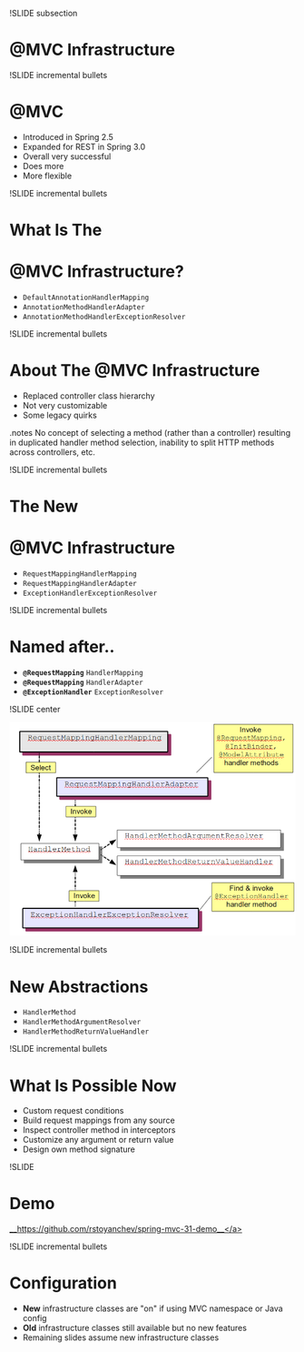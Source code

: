 
!SLIDE subsection
# @MVC Infrastructure

!SLIDE incremental bullets
# @MVC

* Introduced in Spring 2.5
* Expanded for REST in Spring 3.0
* Overall very successful
* Does more
* More flexible

!SLIDE incremental bullets
# What Is The
# @MVC Infrastructure?

* `DefaultAnnotationHandlerMapping`
* `AnnotationMethodHandlerAdapter`
* `AnnotationMethodHandlerExceptionResolver`

!SLIDE incremental bullets
# About The @MVC Infrastructure

* Replaced controller class hierarchy
* Not very customizable
* Some legacy quirks

.notes No concept of selecting a method (rather than a controller) resulting in duplicated handler method selection, inability to split HTTP methods across controllers, etc.

!SLIDE incremental bullets
# The New 
# @MVC Infrastructure

* `RequestMappingHandlerMapping`
* `RequestMappingHandlerAdapter`
* `ExceptionHandlerExceptionResolver`

!SLIDE incremental bullets
# Named after..

* __`@RequestMapping`__ `HandlerMapping`
* __`@RequestMapping`__ `HandlerAdapter`
* __`@ExceptionHandler`__ `ExceptionResolver`

!SLIDE center

![support-classes.png](support-classes.png)

!SLIDE incremental bullets
# New Abstractions

* `HandlerMethod`
* `HandlerMethodArgumentResolver`
* `HandlerMethodReturnValueHandler`

!SLIDE incremental bullets
# What Is Possible Now

* Custom request conditions
* Build request mappings from any source
* Inspect controller method in interceptors
* Customize any argument or return value
* Design own method signature

!SLIDE
# Demo 

<a href="https://github.com/rstoyanchev/spring-mvc-31-demo">__https://github.com/rstoyanchev/spring-mvc-31-demo__</a>

!SLIDE incremental bullets
# Configuration

* __New__ infrastructure classes are "on" if using MVC namespace or Java config
* __Old__ infrastructure classes still available but no new features
* Remaining slides assume new infrastructure classes




